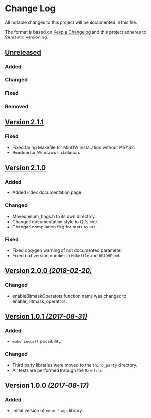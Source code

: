 # Change Log
All notable changes to this project will be documented in this file.

The format is based on [Keep a Changelog](http://keepachangelog.com/) 
and this project adheres to [Semantic Versioning](http://semver.org/).


## [Unreleased](https://github.com/lumik/enum_flags/compare/master...develop)


### Added


### Changed


### Fixed


### Removed


## [Version 2.1.1](https://github.com/lumik/enum_flags/compare/v2.1.0...v2.1.1)


### Fixed
- Fixed failing Makefile for MinGW installation without MSYS2.
- Readme for Windows installation.


## [Version 2.1.0](https://github.com/lumik/enum_flags/compare/v2.0.0...v2.1.0)


### Added

- Added index documentation page.


### Changed

- Moved enum_flags.h to its own directory.
- Changed documentation style to Qt's one.
- Changed compilation flag for tests to `-O3`.


### Fixed

- Fixed doxygen warning of not documented parameter.
- Fixed bad version number in `Makefile` and `README.md`.


## [Version 2.0.0 *(2018-02-20)*](https://github.com/lumik/enum_flags/compare/v1.0.1...v2.0.0)


### Changed

- enableBitmaskOperators function name was changed to enable_bitmask_operators.


## [Version 1.0.1 *(2017-08-31)*](https://github.com/lumik/enum_flags/compare/v1.0.0...v1.0.1)


### Added

- `make install` possibility.


### Changed

- Third party libraries were moved to the `third_party` directory.
- All tests are performed through the `Makefile`.


## Version 1.0.0 *(2017-08-17)*


### Added
- Initial version of `enum_flags` library.
